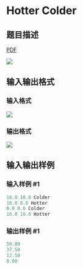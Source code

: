 # Hotter Colder

## 题目描述

[problemUrl]: https://uva.onlinejudge.org/index.php?option=com_onlinejudge&Itemid=8&category=12&page=show_problem&problem=1025

[PDF](https://uva.onlinejudge.org/external/100/p10084.pdf)

![](https://cdn.luogu.com.cn/upload/vjudge_pic/UVA10084/cbc5fed24ae00988b8617f8fc5df18c4655c711c.png)

## 输入输出格式

### 输入格式

![](https://cdn.luogu.com.cn/upload/vjudge_pic/UVA10084/dfb4ae7ed35b1202cdb7d0bf4857b98e03f1b871.png)

### 输出格式

![](https://cdn.luogu.com.cn/upload/vjudge_pic/UVA10084/c8eec527b28823a5f144f3430bf52424c897429a.png)

## 输入输出样例

### 输入样例 #1

```cpp
10.0 10.0 Colder
10.0 0.0 Hotter
0.0 0.0 Colder
10.0 10.0 Hotter
```


### 输出样例 #1

```cpp
50.00
37.50
12.50
0.00
```


